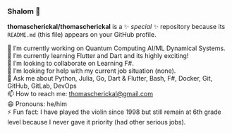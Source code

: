 ### Shalom 👋


**thomascherickal/thomascherickal** is a ✨ _special_ ✨ repository because its `README.md` (this file) appears on your GitHub profile.

🔭 I’m currently working on Quantum Computing AI/ML Dynamical Systems. <br>
🌱 I’m currently learning Flutter and Dart and its highly exciting! <br>
👯 I’m looking to collaborate on Learning F#. <br>
🤔 I’m looking for help with my current job situation (none). <br>
💬 Ask me about Python, Julia, Go, Dart & Flutter, Bash, F#, Docker, Git, GitHub, GitLab, DevOps <br>
📫 How to reach me: thomascherickal@gmail.com <br>
😄 Pronouns: he/him <br>
⚡  Fun fact: I have played the violin since 1998 but still remain at 6th grade level because I never gave it priority (had other serious jobs). <br> 


